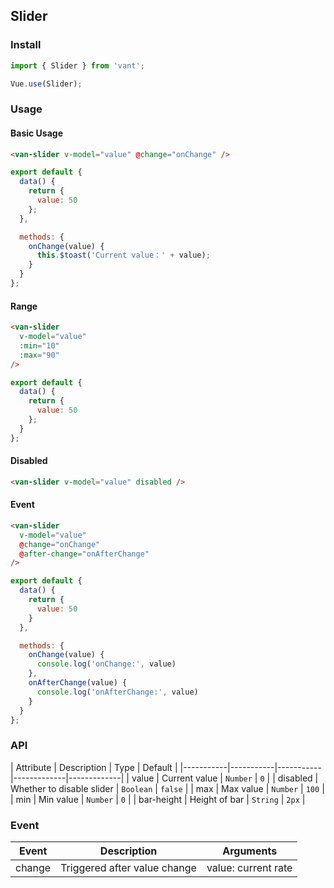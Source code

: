 ## Slider

### Install
``` javascript
import { Slider } from 'vant';

Vue.use(Slider);
```

### Usage
#### Basic Usage

```html
<van-slider v-model="value" @change="onChange" />
```

```js
export default {
  data() {
    return {
      value: 50
    };
  },

  methods: {
    onChange(value) {
      this.$toast('Current value：' + value);
    }
  }
};
```

#### Range

```html
<van-slider 
  v-model="value"
  :min="10"
  :max="90"
/>
```

```js
export default {
  data() {
    return {
      value: 50
    };
  }
};
```

#### Disabled

```html
<van-slider v-model="value" disabled />
```

#### Event

```html
<van-slider
  v-model="value"
  @change="onChange"
  @after-change="onAfterChange"
/>
```

```js
export default {
  data() {
    return {
      value: 50
    }
  },

  methods: {
    onChange(value) {
      console.log('onChange:', value)
    },
    onAfterChange(value) {
      console.log('onAfterChange:', value)
    }
  }
};
```

### API

| Attribute | Description | Type | Default |
|-----------|-----------|-----------|-------------|-------------|
| value | Current value | `Number` | `0` |
| disabled | Whether to disable slider | `Boolean` | `false` |
| max | Max value | `Number` | `100` |
| min | Min value | `Number` | `0` |
| bar-height | Height of bar | `String` | `2px` |

### Event

| Event | Description | Arguments |
|-----------|-----------|-----------|
| change | Triggered after value change | value: current rate |
